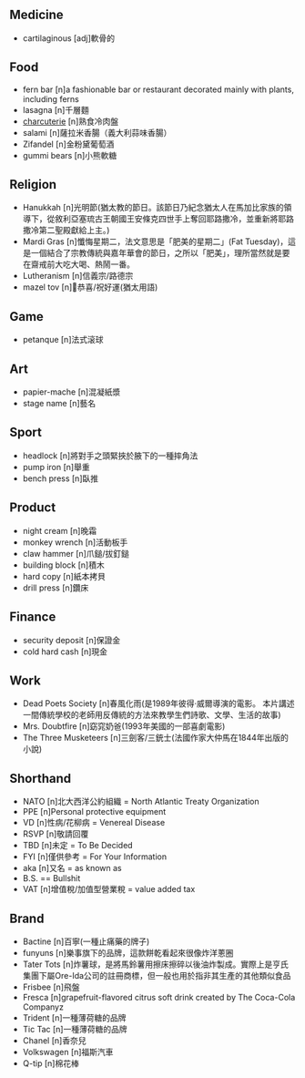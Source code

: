 ## Medicine
- cartilaginous [adj]軟骨的

## Food
- fern bar [n]a fashionable bar or restaurant decorated mainly with plants, including ferns
- lasagna [n]千層麵
- [charcuterie](/ʃɑːˈkuːt(ə)ri/) [n]熟食冷肉盤
- salami [n]薩拉米香腸（義大利蒜味香腸）
- Zifandel [n]金粉黛葡萄酒
- gummi bears [n]小熊軟糖

## Religion
- Hanukkah [n]光明節(猶太教的節日。該節日乃紀念猶太人在馬加比家族的領導下，從敘利亞塞琉古王朝國王安條克四世手上奪回耶路撒冷，並重新將耶路撒冷第二聖殿獻給上主。)
- Mardi Gras [n]懺悔星期二，法文意思是「肥美的星期二」(Fat Tuesday)，這是一個結合了宗教傳統與嘉年華會的節日，之所以「肥美」，理所當然就是要在齋戒前大吃大喝、熱鬧一番。
- Lutheranism [n]信義宗/路德宗
- mazel tov [n]恭喜/祝好運(猶太用語)

## Game
- petanque [n]法式滚球

## Art
- papier-mache [n]混凝紙漿
- stage name [n]藝名

## Sport
- headlock [n]將對手之頭緊挾於腋下的一種摔角法
- pump iron [n]舉重
- bench press [n]臥推

## Product
- night cream [n]晚霜
- monkey wrench [n]活動板手
- claw hammer [n]爪鎚/拔釘鎚
- building block [n]積木
- hard copy [n]紙本拷貝
- drill press [n]鑽床

## Finance
- security deposit [n]保證金
- cold hard cash [n]現金

## Work
- Dead Poets Society [n]春風化雨(是1989年彼得·威爾導演的電影。 本片講述一間傳統學校的老師用反傳統的方法來教學生們詩歌、文學、生活的故事)
- Mrs. Doubtfire [n]窈窕奶爸(1993年美國的一部喜劇電影)
- The Three Musketeers [n]三劍客/三銃士(法國作家大仲馬在1844年出版的小說)

## Shorthand
- NATO [n]北大西洋公約組織 =  North Atlantic Treaty Organization 
- PPE [n]Personal protective equipment
- VD [n]性病/花柳病 = Venereal Disease 
- RSVP [n]敬請回覆
- TBD [n]未定 = To Be Decided
- FYI [n]僅供參考 = For Your Information
- aka [n]又名 = as known as
- B.S. == Bullshit
- VAT [n]增值稅/加值型營業稅 = value added tax

## Brand
- Bactine [n]百寧(一種止痛藥的牌子)
- funyuns [n]樂事旗下的品牌，這款餅乾看起來很像炸洋蔥圈
- Tater Tots [n]炸薯球，是將馬鈴薯用擦床擦碎以後油炸製成。實際上是亨氏集團下屬Ore-Ida公司的註冊商標，但一般也用於指非其生產的其他類似食品
- Frisbee [n]飛盤
- Fresca [n]grapefruit-flavored citrus soft drink created by The Coca-Cola Companyz
- Trident [n]一種薄荷糖的品牌
- Tic Tac [n]一種薄荷糖的品牌
- Chanel [n]香奈兒
- Volkswagen [n]福斯汽車
- Q-tip [n]棉花棒